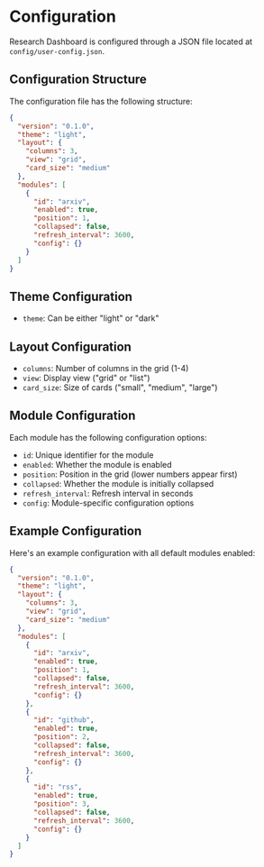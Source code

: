 # Configuration

Research Dashboard is configured through a JSON file located at `config/user-config.json`. 

## Configuration Structure

The configuration file has the following structure:

```json
{
  "version": "0.1.0",
  "theme": "light",
  "layout": {
    "columns": 3,
    "view": "grid",
    "card_size": "medium"
  },
  "modules": [
    {
      "id": "arxiv",
      "enabled": true,
      "position": 1,
      "collapsed": false,
      "refresh_interval": 3600,
      "config": {}
    }
  ]
}
```

## Theme Configuration

- `theme`: Can be either "light" or "dark"

## Layout Configuration

- `columns`: Number of columns in the grid (1-4)
- `view`: Display view ("grid" or "list")
- `card_size`: Size of cards ("small", "medium", "large")

## Module Configuration

Each module has the following configuration options:

- `id`: Unique identifier for the module
- `enabled`: Whether the module is enabled
- `position`: Position in the grid (lower numbers appear first)
- `collapsed`: Whether the module is initially collapsed
- `refresh_interval`: Refresh interval in seconds
- `config`: Module-specific configuration options

## Example Configuration

Here's an example configuration with all default modules enabled:

```json
{
  "version": "0.1.0",
  "theme": "light",
  "layout": {
    "columns": 3,
    "view": "grid",
    "card_size": "medium"
  },
  "modules": [
    {
      "id": "arxiv",
      "enabled": true,
      "position": 1,
      "collapsed": false,
      "refresh_interval": 3600,
      "config": {}
    },
    {
      "id": "github",
      "enabled": true,
      "position": 2,
      "collapsed": false,
      "refresh_interval": 3600,
      "config": {}
    },
    {
      "id": "rss",
      "enabled": true,
      "position": 3,
      "collapsed": false,
      "refresh_interval": 3600,
      "config": {}
    }
  ]
}
```